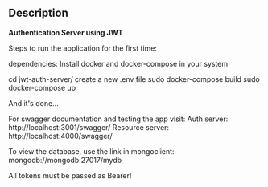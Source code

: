 ## Description

**Authentication Server using JWT**

Steps to run the application for the first time: 

dependencies: 
  Install docker and docker-compose in your system
  
  cd jwt-auth-server/
  create a new .env file
  sudo docker-compose build
  sudo docker-compose up
  
  And it's done...

For swagger documentation and testing the app visit: 
Auth server:      http://localhost:3001/swagger/
Resource server:  http://localhost:4000/swagger/

To view the database, use the link in mongoclient: mongodb://mongodb:27017/mydb

All tokens must be passed as Bearer!
